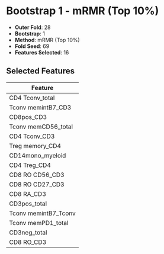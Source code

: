 # Bootstrap 1 - mRMR (Top 10%)

- **Outer Fold**: 28
- **Bootstrap**: 1
- **Method**: mRMR (Top 10%)
- **Fold Seed**: 69
- **Features Selected**: 16

## Selected Features

| Feature |
|---------|
| CD4 Tconv_total |
| Tconv memintB7_CD3 |
| CD8pos_CD3 |
| Tconv memCD56_total |
| CD4 Tconv_CD3 |
| Treg memory_CD4 |
| CD14mono_myeloid |
| CD4 Treg_CD4 |
| CD8 RO CD56_CD3 |
| CD8 RO CD27_CD3 |
| CD8 RA_CD3 |
| CD3pos_total |
| Tconv memintB7_Tconv |
| Tconv memPD1_total |
| CD3neg_total |
| CD8 RO_CD3 |
